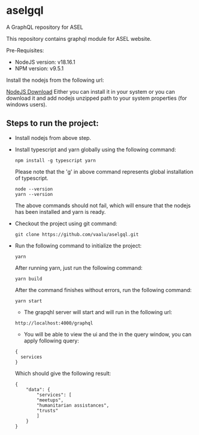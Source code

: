 # aselgql
A GraphQL repository for ASEL

This repository contains graphql module for ASEL website.

Pre-Requisites:
- NodeJS version: v18.16.1
- NPM version: v9.5.1

Install the nodejs from the following url:

[NodeJS Download](https://nodejs.org/en/download)
Either you can install it in your system or you can download it and add nodejs unzipped path to your system properties (for windows users).

## Steps to run the project:
- Install nodejs from above step.
- Install typescript and yarn globally using the following command:
    ```
    npm install -g typescript yarn
    ```
    Please note that the 'g' in above command represents global installation of typescript.

    ```
    node --version
    yarn --version
    ```
    The above commands should not fail, which will ensure that the nodejs has been installed and yarn is ready.
- Checkout the project using git command:
    ```
    git clone https://github.com/vaalu/aselgql.git
    ```
- Run the following command to initialize the project:
    ```
    yarn
    ```
    After running yarn, just run the following command:
    ```
    yarn build
    ```
    After the command finishes without errors, run the following command:
    ```
    yarn start
    ```
    - The grapqhl server will start and will run in the following url:
    ```
    http://localhost:4000/graphql
    ```
    - You will be able to view the ui and the in the query window, you can apply following query:
    ```
    {
      services
    }
    ```
    Which should give the following result:
    ```
    {
        "data": {
            "services": [
            "meetups",
            "humanitarian assistances",
            "trusts"
            ]
        }
    }
```